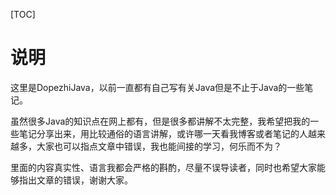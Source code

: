 [TOC]
# 说明
这里是DopezhiJava，以前一直都有自己写有关Java但是不止于Java的一些笔记。  

虽然很多Java的知识点在网上都有，但是很多都讲解不太完整，我希望把我的一些笔记分享出来，用比较通俗的语言讲解，或许哪一天看我博客或者笔记的人越来越多，大家也可以指点文章中错误，我也能间接的学习，何乐而不为？  

里面的内容真实性、语言我都会严格的斟酌，尽量不误导读者，同时也希望大家能够指出文章的错误，谢谢大家。 
